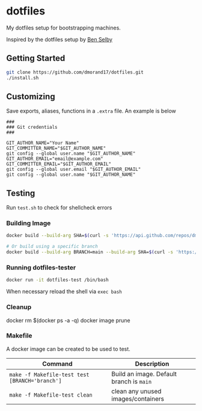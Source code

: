 # dotfiles

My dotfiles setup for bootstrapping machines.

Inspired by the dotfiles setup by [Ben Selby](https://github.com/benmatselby/dotfiles)

## Getting Started

```bash
git clone https://github.com/dmorand17/dotfiles.git
./install.sh
```

## Customizing

Save exports, aliases, functions in a `.extra` file.  An example is below
```
###
### Git credentials
###

GIT_AUTHOR_NAME="Your Name"
GIT_COMMITTER_NAME="$GIT_AUTHOR_NAME"
git config --global user.name "$GIT_AUTHOR_NAME"
GIT_AUTHOR_EMAIL="email@example.com"
GIT_COMMITTER_EMAIL="$GIT_AUTHOR_EMAIL"
git config --global user.email "$GIT_AUTHOR_EMAIL"
git config --global user.name "$GIT_AUTHOR_NAME"
```

## Testing

Run `test.sh` to check for shellcheck errors

### Building Image

```bash
docker build --build-arg SHA=$(curl -s 'https://api.github.com/repos/dmorand17/dotfiles-bare/git/refs/heads/master' | jq -r '.object.sha') -t dotfiles-test:latest .

# Or build using a specific branch
docker build --build-arg BRANCH=main --build-arg SHA=$(curl -s 'https://api.github.com/repos/dmorand17/dotfiles-bare/git/refs/heads/master' | jq -r '.object.sha') -t dotfiles-test:latest .
```

### Running dotfiles-tester

```bash
docker run -it dotfiles-test /bin/bash
```

When necessary reload the shell via `exec bash`

### Cleanup

docker rm $(docker ps -a -q)
docker image prune

### Makefile

A docker image can be created to be used to test.

| Command                                        | Description                                |
| ---------------------------------------------- | ------------------------------------------ |
| `make -f Makefile-test test [BRANCH='branch']` | Build an image. Default branch is `main` |
| `make -f Makefile-test clean`                  | clean any unused images/containers         |
